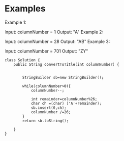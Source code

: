 # Examples
Example 1:

Input: columnNumber = 1
Output: "A"
Example 2:

Input: columnNumber = 28
Output: "AB"
Example 3:

Input: columnNumber = 701
Output: "ZY"

```
class Solution {
    public String convertToTitle(int columnNumber) {


        StringBuilder sb=new StringBuilder();

        while(columnNumber>0){
            columnNumber--;

            int remainder=columnNumber%26;
            char ch =(char) ('A'+remainder);
            sb.insert(0,ch);
            columnNumber /=26;
        }
        return sb.toString();
        
    }
}
```